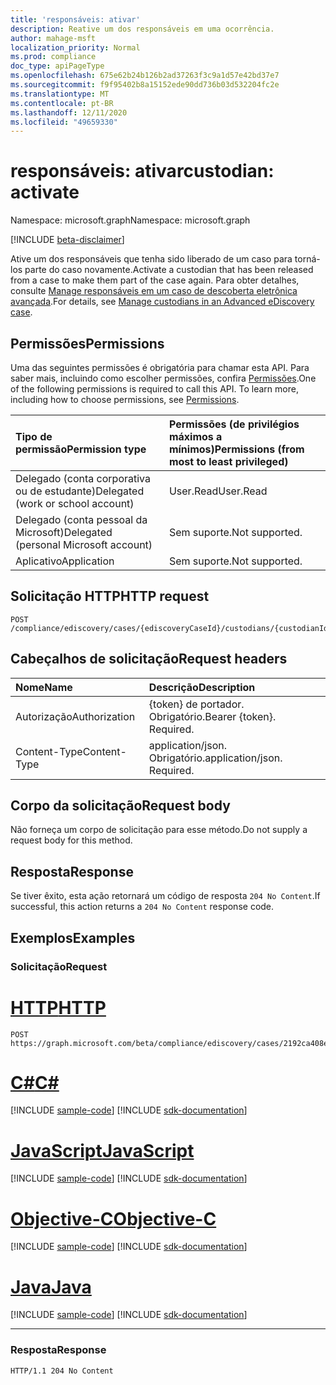 ```yaml
---
title: 'responsáveis: ativar'
description: Reative um dos responsáveis em uma ocorrência.
author: mahage-msft
localization_priority: Normal
ms.prod: compliance
doc_type: apiPageType
ms.openlocfilehash: 675e62b24b126b2ad37263f3c9a1d57e42bd37e7
ms.sourcegitcommit: f9f95402b8a15152ede90dd736b03d532204fc2e
ms.translationtype: MT
ms.contentlocale: pt-BR
ms.lasthandoff: 12/11/2020
ms.locfileid: "49659330"
---
```

# <a name="custodian-activate"></a><span data-ttu-id="c8089-103">responsáveis: ativar</span><span class="sxs-lookup"><span data-stu-id="c8089-103">custodian: activate</span></span>

<span data-ttu-id="c8089-104">Namespace: microsoft.graph</span><span class="sxs-lookup"><span data-stu-id="c8089-104">Namespace: microsoft.graph</span></span>

[!INCLUDE [beta-disclaimer](../../includes/beta-disclaimer.md)]

<span data-ttu-id="c8089-105">Ative um dos responsáveis que tenha sido liberado de um caso para torná-los parte do caso novamente.</span><span class="sxs-lookup"><span data-stu-id="c8089-105">Activate a custodian that has been released from a case to make them part of the case again.</span></span> <span data-ttu-id="c8089-106">Para obter detalhes, consulte [Manage responsáveis em um caso de descoberta eletrônica avançada](/microsoft-365/compliance/manage-new-custodians#re-activate-custodian).</span><span class="sxs-lookup"><span data-stu-id="c8089-106">For details, see [Manage custodians in an Advanced eDiscovery case](/microsoft-365/compliance/manage-new-custodians#re-activate-custodian).</span></span>

## <a name="permissions"></a><span data-ttu-id="c8089-107">Permissões</span><span class="sxs-lookup"><span data-stu-id="c8089-107">Permissions</span></span>

<span data-ttu-id="c8089-p102">Uma das seguintes permissões é obrigatória para chamar esta API. Para saber mais, incluindo como escolher permissões, confira [Permissões](/graph/permissions-reference).</span><span class="sxs-lookup"><span data-stu-id="c8089-p102">One of the following permissions is required to call this API. To learn more, including how to choose permissions, see [Permissions](/graph/permissions-reference).</span></span>

|<span data-ttu-id="c8089-110">Tipo de permissão</span><span class="sxs-lookup"><span data-stu-id="c8089-110">Permission type</span></span>|<span data-ttu-id="c8089-111">Permissões (de privilégios máximos a mínimos)</span><span class="sxs-lookup"><span data-stu-id="c8089-111">Permissions (from most to least privileged)</span></span>|
|:---|:---|
|<span data-ttu-id="c8089-112">Delegado (conta corporativa ou de estudante)</span><span class="sxs-lookup"><span data-stu-id="c8089-112">Delegated (work or school account)</span></span>|<span data-ttu-id="c8089-113">User.Read</span><span class="sxs-lookup"><span data-stu-id="c8089-113">User.Read</span></span>|
|<span data-ttu-id="c8089-114">Delegado (conta pessoal da Microsoft)</span><span class="sxs-lookup"><span data-stu-id="c8089-114">Delegated (personal Microsoft account)</span></span>|<span data-ttu-id="c8089-115">Sem suporte.</span><span class="sxs-lookup"><span data-stu-id="c8089-115">Not supported.</span></span>|
|<span data-ttu-id="c8089-116">Aplicativo</span><span class="sxs-lookup"><span data-stu-id="c8089-116">Application</span></span>|<span data-ttu-id="c8089-117">Sem suporte.</span><span class="sxs-lookup"><span data-stu-id="c8089-117">Not supported.</span></span>|

## <a name="http-request"></a><span data-ttu-id="c8089-118">Solicitação HTTP</span><span class="sxs-lookup"><span data-stu-id="c8089-118">HTTP request</span></span>

<!-- {
  "blockType": "ignored"
}
-->

``` http
POST /compliance/ediscovery/cases/{ediscoveryCaseId}/custodians/{custodianId}/activate
```

## <a name="request-headers"></a><span data-ttu-id="c8089-119">Cabeçalhos de solicitação</span><span class="sxs-lookup"><span data-stu-id="c8089-119">Request headers</span></span>

|<span data-ttu-id="c8089-120">Nome</span><span class="sxs-lookup"><span data-stu-id="c8089-120">Name</span></span>|<span data-ttu-id="c8089-121">Descrição</span><span class="sxs-lookup"><span data-stu-id="c8089-121">Description</span></span>|
|:---|:---|
|<span data-ttu-id="c8089-122">Autorização</span><span class="sxs-lookup"><span data-stu-id="c8089-122">Authorization</span></span>|<span data-ttu-id="c8089-p103">{token} de portador. Obrigatório.</span><span class="sxs-lookup"><span data-stu-id="c8089-p103">Bearer {token}. Required.</span></span>|
|<span data-ttu-id="c8089-125">Content-Type</span><span class="sxs-lookup"><span data-stu-id="c8089-125">Content-Type</span></span>|<span data-ttu-id="c8089-p104">application/json. Obrigatório.</span><span class="sxs-lookup"><span data-stu-id="c8089-p104">application/json. Required.</span></span>|

## <a name="request-body"></a><span data-ttu-id="c8089-128">Corpo da solicitação</span><span class="sxs-lookup"><span data-stu-id="c8089-128">Request body</span></span>

<span data-ttu-id="c8089-129">Não forneça um corpo de solicitação para esse método.</span><span class="sxs-lookup"><span data-stu-id="c8089-129">Do not supply a request body for this method.</span></span>

## <a name="response"></a><span data-ttu-id="c8089-130">Resposta</span><span class="sxs-lookup"><span data-stu-id="c8089-130">Response</span></span>

<span data-ttu-id="c8089-131">Se tiver êxito, esta ação retornará um código de resposta `204 No Content`.</span><span class="sxs-lookup"><span data-stu-id="c8089-131">If successful, this action returns a `204 No Content` response code.</span></span>

## <a name="examples"></a><span data-ttu-id="c8089-132">Exemplos</span><span class="sxs-lookup"><span data-stu-id="c8089-132">Examples</span></span>

### <a name="request"></a><span data-ttu-id="c8089-133">Solicitação</span><span class="sxs-lookup"><span data-stu-id="c8089-133">Request</span></span>


# <a name="http"></a>[<span data-ttu-id="c8089-134">HTTP</span><span class="sxs-lookup"><span data-stu-id="c8089-134">HTTP</span></span>](#tab/http)
<!-- {
  "blockType": "request",
  "name": "custodian_activate"
}
-->

``` http
POST https://graph.microsoft.com/beta/compliance/ediscovery/cases/2192ca408ea2410eba3bec8ae873be6b/custodians/45454331323337443946343043464239/activate
```
# <a name="c"></a>[<span data-ttu-id="c8089-135">C#</span><span class="sxs-lookup"><span data-stu-id="c8089-135">C#</span></span>](#tab/csharp)
[!INCLUDE [sample-code](../includes/snippets/csharp/custodian-activate-csharp-snippets.md)]
[!INCLUDE [sdk-documentation](../includes/snippets/snippets-sdk-documentation-link.md)]

# <a name="javascript"></a>[<span data-ttu-id="c8089-136">JavaScript</span><span class="sxs-lookup"><span data-stu-id="c8089-136">JavaScript</span></span>](#tab/javascript)
[!INCLUDE [sample-code](../includes/snippets/javascript/custodian-activate-javascript-snippets.md)]
[!INCLUDE [sdk-documentation](../includes/snippets/snippets-sdk-documentation-link.md)]

# <a name="objective-c"></a>[<span data-ttu-id="c8089-137">Objective-C</span><span class="sxs-lookup"><span data-stu-id="c8089-137">Objective-C</span></span>](#tab/objc)
[!INCLUDE [sample-code](../includes/snippets/objc/custodian-activate-objc-snippets.md)]
[!INCLUDE [sdk-documentation](../includes/snippets/snippets-sdk-documentation-link.md)]

# <a name="java"></a>[<span data-ttu-id="c8089-138">Java</span><span class="sxs-lookup"><span data-stu-id="c8089-138">Java</span></span>](#tab/java)
[!INCLUDE [sample-code](../includes/snippets/java/custodian-activate-java-snippets.md)]
[!INCLUDE [sdk-documentation](../includes/snippets/snippets-sdk-documentation-link.md)]

---


### <a name="response"></a><span data-ttu-id="c8089-139">Resposta</span><span class="sxs-lookup"><span data-stu-id="c8089-139">Response</span></span>

<!-- {
  "blockType": "response",
  "truncated": true
}
-->

``` http
HTTP/1.1 204 No Content
```
